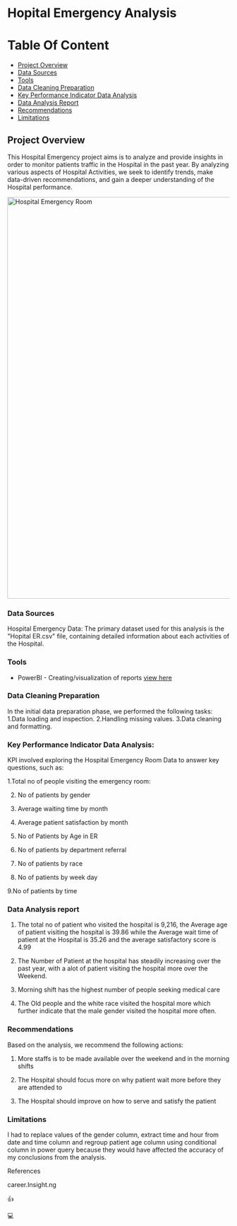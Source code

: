 # Hopital Emergency Analysis

# Table Of Content
- [Project Overview](#project-overview)
- [Data Sources](#data-sources)
- [Tools](#tools)
- [Data Cleaning Preparation](#data-cleaning-preparation)
- [Key Performance Indicator Data Analysis](#key-performance-indicator-data-analysis)
- [Data Analysis Report](#data-analysis-report)
- [Recommendations](#recommendations)
- [Limitations](#limitations)


## Project Overview
This Hospital Emergency project aims is to analyze and provide insights in order to monitor patients traffic in the Hospital in the past year. By analyzing various aspects of Hospital Activities, we seek to identify trends, make data-driven recommendations, and gain a deeper understanding of the Hospital performance.


<img width="908" alt="Hospital Emergency Room" src="https://github.com/Sadejumo12/Hopital-Emergency-Room-Data/assets/113441381/d34fba63-e61d-417d-b308-e0fd8b79e4bf">


### Data Sources

Hospital Emergency Data: The primary dataset used for this analysis is the "Hopital ER.csv" file, containing detailed information about each activities of the Hospital.


### Tools

- PowerBI - Creating/visualization of reports [view here](https://www.novypro.com/profile_projects/ibrahimadejumo)

### Data Cleaning Preparation

In the initial data preparation phase, we performed the following tasks:
1.Data loading and inspection.
2.Handling missing values.
3.Data cleaning and formatting.



### Key Performance Indicator Data Analysis:
KPI involved exploring the Hospital Emergency Room Data to answer key questions, such as:

1.Total no of people visiting the emergency room:

2. No of patients by gender

3. Average waiting time by month

4. Average patient satisfaction by month

5. No of Patients by Age in ER

6. No of patients by department referral

7. No of patients by race

8. No of patients by week day

9.No of patients by time



### Data Analysis report

1. The total no of patient who visited the hospital is 9,216, the Average age of patient visiting the hospital is 39.86 while the Average wait time of patient at the Hospital is 35.26 and the average satisfactory score is 4.99

2. The Number of Patient at the hospital has steadily increasing over the past year, with a alot of patient visiting the hospital more over the Weekend.

3. Morning shift has the highest number of people seeking medical care

4. The Old people and the white race visited the hospital more which further indicate that the male gender visited the hospital more often.

### Recommendations

Based on the analysis, we recommend the following actions:

1. More staffs is to be made available over the weekend and in the morning shifts 

2. The Hospital should focus more on why patient wait more before they are attended to 

3. The Hospital should improve on how to serve and satisfy the patient 



### Limitations

I had to replace values of the gender column, extract time and hour from date and time column and regroup patient age column using conditional column in power query because they would have affected the accuracy of my conclusions from the analysis. 



References

career.Insight.ng

👍

💻
